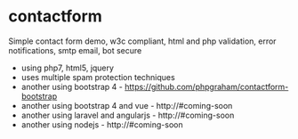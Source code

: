 # contactform

Simple contact form demo, w3c compliant, html and php validation, error notifications, smtp email, bot secure
* using php7, html5, jquery
* uses multiple spam protection techniques
* another using bootstrap 4 - https://github.com/phpgraham/contactform-bootstrap
* another using bootstrap 4 and vue - http://#coming-soon
* another using laravel and angularjs - http://#coming-soon
* another using nodejs - http://#coming-soon
